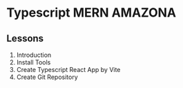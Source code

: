 # Typescript MERN AMAZONA

## Lessons

1. Introduction
2. Install Tools
3. Create Typescript React App by Vite
4. Create Git Repository
